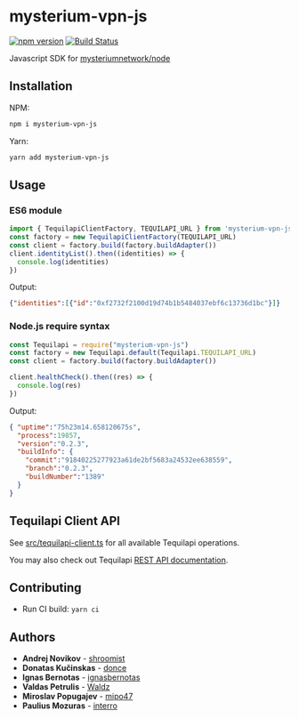 # mysterium-vpn-js

[![npm version](https://badge.fury.io/js/mysterium-vpn-js.svg)](https://badge.fury.io/js/mysterium-vpn-js)
[![Build Status](https://travis-ci.com/mysteriumnetwork/mysterium-vpn-js.svg?branch=master)](https://travis-ci.com/mysteriumnetwork/mysterium-vpn-js)

Javascript SDK for [mysteriumnetwork/node](https://github.com/mysteriumnetwork/node)  

## Installation

NPM:
```bash
npm i mysterium-vpn-js
```

Yarn:
```bash
yarn add mysterium-vpn-js
```


## Usage

### ES6 module

```js
import { TequilapiClientFactory, TEQUILAPI_URL } from 'mysterium-vpn-js'
const factory = new TequilapiClientFactory(TEQUILAPI_URL)
const client = factory.build(factory.buildAdapter())
client.identityList().then((identities) => {
  console.log(identities)
})
```

Output:

```json
{"identities":[{"id":"0xf2732f2100d19d74b1b5484037ebf6c13736d1bc"}]}
```

### Node.js require syntax

```javascript
const Tequilapi = require("mysterium-vpn-js")
const factory = new Tequilapi.default(Tequilapi.TEQUILAPI_URL)
const client = factory.build(factory.buildAdapter())

client.healthCheck().then((res) => {
  console.log(res)
})
```

Output:

```json
{ "uptime":"75h23m14.658120675s",
  "process":19857,
  "version":"0.2.3",
  "buildInfo": {
    "commit":"91840225277923a61de2bf5683a24532ee638559",
    "branch":"0.2.3",
    "buildNumber":"1389"
  }
}
```

## Tequilapi Client API

See [src/tequilapi-client.ts](https://github.com/mysteriumnetwork/mysterium-vpn-js/blob/master/src/tequilapi-client.ts) for all available Tequilapi operations.

You may also check out Tequilapi [REST API documentation](http://tequilapi.mysterium.network).

## Contributing

* Run CI build: `yarn ci`

## Authors
* **Andrej Novikov** - [shroomist](https://github.com/shroomist)
* **Donatas Kučinskas** - [donce](https://github.com/donce)
* **Ignas Bernotas** - [ignasbernotas](https://github.com/ignasbernotas)
* **Valdas Petrulis** - [Waldz](https://github.com/Waldz)
* **Miroslav Popugajev** - [mipo47](https://github.com/mipo47)
* **Paulius Mozuras** - [interro](https://github.com/interro)
